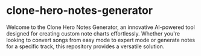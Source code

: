 # clone-hero-notes-generator
Welcome to the Clone Hero Notes Generator, an innovative AI-powered tool designed for creating custom note charts effortlessly. Whether you're looking to convert songs from easy mode to expert mode or generate notes for a specific track, this repository provides a versatile solution.
